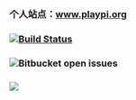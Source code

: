 ### 个人站点：www.playpi.org

### [![Build Status](https://travis-ci.org/iplaypi/iplaypi.github.io.svg?branch=source)](https://travis-ci.org/iplaypi/iplaypi.github.io)
### ![Bitbucket open issues](https://img.shields.io/bitbucket/issues/iplaypi/iplaypi.github.io?color=orange&style=plastic)
### ![](https://img.shields.io/badge/language-markdown-orange.svg)
